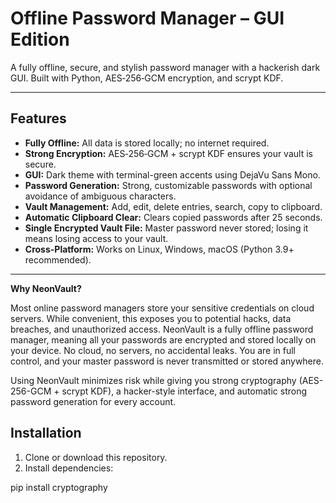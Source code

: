 # Offline Password Manager – GUI Edition

A fully offline, secure, and stylish password manager with a hackerish dark GUI. Built with Python, AES‑256‑GCM encryption, and scrypt KDF.  

---

## Features

- **Fully Offline:** All data is stored locally; no internet required.
- **Strong Encryption:** AES‑256‑GCM + scrypt KDF ensures your vault is secure.
- **GUI:** Dark theme with terminal-green accents using DejaVu Sans Mono.
- **Password Generation:** Strong, customizable passwords with optional avoidance of ambiguous characters.
- **Vault Management:** Add, edit, delete entries, search, copy to clipboard.
- **Automatic Clipboard Clear:** Clears copied passwords after 25 seconds.
- **Single Encrypted Vault File:** Master password never stored; losing it means losing access to your vault.
- **Cross-Platform:** Works on Linux, Windows, macOS (Python 3.9+ recommended).

---

**Why NeonVault?**

Most online password managers store your sensitive credentials on cloud servers. While convenient, this exposes you to potential hacks, data breaches, and unauthorized access. NeonVault is a fully offline password manager, meaning all your passwords are encrypted and stored locally on your device. No cloud, no servers, no accidental leaks. You are in full control, and your master password is never transmitted or stored anywhere.

Using NeonVault minimizes risk while giving you strong cryptography (AES-256-GCM + scrypt KDF), a hacker-style interface, and automatic strong password generation for every account.

## Installation

1. Clone or download this repository.
2. Install dependencies:


pip install cryptography

